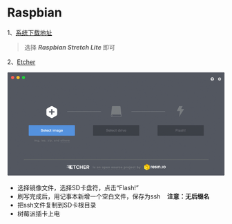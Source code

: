 # Raspbian

1、[系统下载地址](https://www.raspberrypi.org/downloads/raspbian/)
> 选择 ***Raspbian Stretch Lite*** 即可

2、[Etcher](https://etcher.io/)

![](https://github.com/huangqian8/homeassistant/blob/0.1/screenshots/etcher.gif)

- 选择镜像文件，选择SD卡盘符，点击“Flash!”
- 刷写完成后，用记事本新增一个空白文件，保存为ssh    **注意：无后缀名**
- 把ssh文件复制到SD卡根目录
- 树莓派插卡上电



